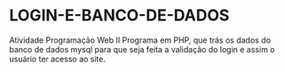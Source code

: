 # LOGIN-E-BANCO-DE-DADOS
Atividade Programação Web II
Programa em PHP, que trás os dados do banco de dados mysql para que seja feita a validação do login e assim o usuário ter acesso ao site.
